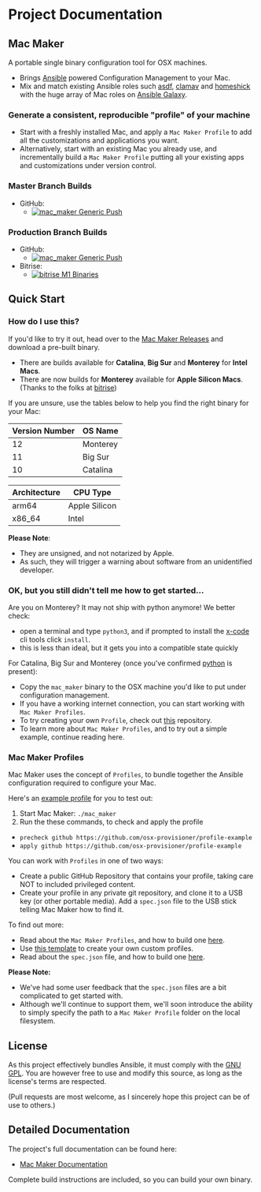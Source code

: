 # Project Documentation

## Mac Maker

A portable single binary configuration tool for OSX machines.

- Brings [Ansible](https://www.ansible.com/) powered Configuration Management to your Mac.
- Mix and match existing Ansible roles such [asdf](https://github.com/osx-provisioner/role-asdf), [clamav](https://github.com/osx-provisioner/role-clamav) and [homeshick](https://github.com/osx-provisioner/role-homeshick) with the huge array of Mac roles on [Ansible Galaxy](https://galaxy.ansible.com/).

### Generate a consistent, reproducible "profile" of your machine

- Start with a freshly installed Mac, and apply a `Mac Maker Profile` to add all the customizations and applications you want.
- Alternatively, start with an existing Mac you already use, and incrementally build a `Mac Maker Profile` putting all your existing apps and customizations under version control.

### Master Branch Builds
- GitHub:
  - [![mac_maker Generic Push](https://github.com/osx-provisioner/mac_maker/workflows/mac_maker-push/badge.svg?branch=master)](https://github.com/osx-provisioner/mac_maker/actions)

### Production Branch Builds
- GitHub:
  - [![mac_maker Generic Push](https://github.com/osx-provisioner/mac_maker/workflows/mac_maker-push/badge.svg?branch=production)](https://github.com/osx-provisioner/mac_maker/actions)
- Bitrise:
  - [![bitrise M1 Binaries](https://app.bitrise.io/app/9a06da738bba2e7a/status.svg?token=fngmPo_dY5PcqQ-uCNRnaQ&branch=production)](https://app.bitrise.io/app/9a06da738bba2e7a)

## Quick Start

### How do I use this?

If you'd like to try it out, head over to the [Mac Maker Releases](https://github.com/osx-provisioner/mac_maker/releases) and download a pre-built binary.

- There are builds available for **Catalina**, **Big Sur** and **Monterey** for **Intel Macs**.
- There are now builds for **Monterey** available for **Apple Silicon Macs**.  (Thanks to the folks at [bitrise](https://bitrise.io/))

If you are unsure, use the tables below to help you find the right binary for your Mac:

|Version Number|   OS Name    |
|--------------|--------------|
|12            | Monterey     |
|11            | Big Sur      |
|10            | Catalina     |

|Architecture  |   CPU Type   |
|--------------|--------------|
|arm64         | Apple Silicon|
|x86_64        | Intel        |

**Please Note**:
- They are unsigned, and not notarized by Apple.
- As such, they will trigger a warning about software from an unidentified developer.

### OK, but you still didn't tell me how to get started...

Are you on Monterey?  It may not ship with python anymore!  We better check:
- open a terminal and type `python3`, and if prompted to install the [x-code](https://developer.apple.com/xcode/) cli tools click `install`.
- this is less than ideal, but it gets you into a compatible state quickly

For Catalina, Big Sur and Monterey (once you've confirmed [python](https://python.org) is present):
- Copy the `mac_maker` binary to the OSX machine you'd like to put under configuration management.
- If you have a working internet connection, you can start working with `Mac Maker Profiles`.  
- To try creating your own `Profile`, check out [this](https://github.com/osx-provisioner/profile-generator) repository.
- To learn more about `Mac Maker Profiles`, and to try out a simple example, continue reading here.

### Mac Maker Profiles

Mac Maker uses the concept of `Profiles`, to bundle together the Ansible configuration required to configure your Mac.

Here's an [example profile](https://github.com/osx-provisioner/profile-example) for you to test out:

1. Start Mac Maker: `./mac_maker`
2. Run the these commands, to check and apply the profile
  - `precheck github https://github.com/osx-provisioner/profile-example`
  - `apply github https://github.com/osx-provisioner/profile-example`

You can work with `Profiles` in one of two ways:

- Create a public GitHub Repository that contains your profile, taking care NOT to included privileged content.
- Create your profile in any private git repository, and clone it to a USB key (or other portable media).  Add a `spec.json` file to the USB stick telling Mac Maker how to find it.

To find out more:

- Read about the `Mac Maker Profiles`, and how to build one [here](https://mac-maker.readthedocs.io/en/latest/project/3.profiles.html).
- Use [this template](https://github.com/osx-provisioner/profile-generator) to create your own custom profiles.
- Read about the `spec.json` file, and how to build one [here](https://mac-maker.readthedocs.io/en/latest/project/4.spec_files.html).

**Please Note:**
- We've had some user feedback that the `spec.json` files are a bit complicated to get started with.
- Although we'll continue to support them, we'll soon introduce the ability to simply specify the path to a `Mac Maker Profile` folder on the local filesystem.

## License

As this project effectively bundles Ansible, it must comply with the [GNU GPL](https://mac-maker.readthedocs.io/en/latest/project/6.license.html).
You are however free to use and modify this source, as long as the license's terms are respected.

(Pull requests are most welcome, as I sincerely hope this project can be of use to others.)

## Detailed Documentation

The project's full documentation can be found here:
  - [Mac Maker Documentation](https://mac-maker.readthedocs.io/)

Complete build instructions are included, so you can build your own binary.
